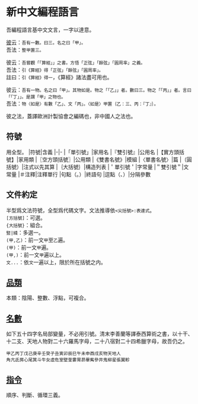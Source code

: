 # 新中文編程語言

吾編程語言基中文文言，一字以達意。

[彼](https://github.com/wenyan-lang/wiki/blob/master/Syntax-Cheatsheet.md)云：`吾有一數。曰三。名之曰「甲」。`\
吾法：`整甲置三。`

彼云：`吾嘗觀「「算經」」之書。方悟「正弦」「餘弦」「圓周率」之義。`\
吾法：`引《算經》得「正弦」「餘弦」「圓周率」。`\
註曰：`引《算經》得一`，《算經》諸法盡可用也。

彼云：`吾有一物。名之曰「甲」。其物如是。物之「「乙」」者。數曰三。物之「「丙」」者。言曰「「丁」」。是謂「甲」之物也。`\
吾法：`物〈如是〉有數「乙」、文「丙」。〈如是〉甲置｛乙：三、丙：『丁』｝。`

彼之法，蓋譯歐洲計製協會之編碼也，非中國人之法也。

## 符號
用全型。
|符號|含義
|-|-
|「單引號」|家用名
|『雙引號』|公用名
|【實方頭括號】|家用類
|〖空方頭括號〗|公用類
|《雙書名號》|模組
|〈單書名號〉|篇
|（圓括號）|注式以先其算
|｛大括號｝|構造列表
|＇單引號＇|字常量
|＂雙引號＂|文常量
|＃注釋|注釋單行
|句點（。）|終語句
|逗點（、）|分隔參數

## 文件約定
半型爲文法符號，全型爲代碼文字。文法推導依`<尖括號>:表達式`。\
`[方括號]`：可選。\
`{大括號}`：組合。\
`竪|綫`：多選一。\
`(甲,乙)`：前一文`甲`至`乙`遍。\
`(甲)`：前一文`甲`遍。\
`(甲,)`：前一文`甲`遍以上。\
`文...`：依`文`一遍以上，限於所在括號之内。

## [品類](./types.md)
本類：陰陽、整數、浮點，可複合。

## [名數](./expressions.md)
如下五十四字名局部變量，不必用引號。清末李善蘭等譯泰西算術之書，以十干、十二支、天地人物對二十六羅馬字母，二十八宿對二十四希臘字母，故吾仍之。
```
甲乙丙丁戊己庚辛壬癸子丑寅卯辰巳午未申酉戌亥物天地人
角亢氐房心尾箕斗牛女虛危室壁奎婁胃昴畢觜參井鬼柳星張翼軫
```
## [指令](./statements.md)
順序、判斷、循環三義。
